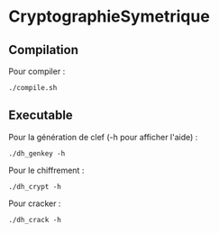 # CryptographieSymetrique

## Compilation

Pour compiler :
```
./compile.sh
```

## Executable

Pour la génération de clef (-h pour afficher l'aide) :
```
./dh_genkey -h
```

Pour le chiffrement : 
```
./dh_crypt -h
```

Pour cracker : 
```
./dh_crack -h
```
